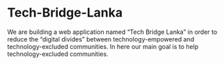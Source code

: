 # Tech-Bridge-Lanka
We are building a web application named “Tech Bridge Lanka” in order to reduce the “digital  divides” between technology-empowered and technology-excluded communities. In here our  main goal is to help technology-excluded communities.

